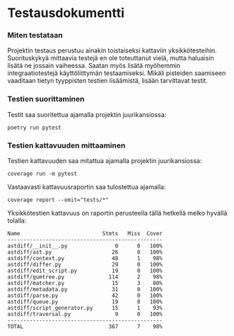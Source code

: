 # Testausdokumentti

### Miten testataan

Projektin testaus perustuu ainakin toistaiseksi kattaviin yksikkötesteihin. Suorituskykyä mittaavia testejä en ole toteuttanut vielä, mutta haluaisin lisätä ne jossain vaiheessa. Saatan myös lisätä myöhemmin integraatiotestejä käyttöliittymän testaamiseksi. Mikäli pisteiden saamiseen vaaditaan tietyn tyyppisten testien lisäämistä, lisään tarvittavat testit.

### Testien suorittaminen

Testit saa suoritettua ajamalla projektin juurikansiossa:

```
poetry run pytest
```

### Testien kattavuuden mittaaminen

Testien kattavuuden saa mitattua ajamalla projektin juurikansiossa:

```
coverage run -m pytest
```

Vastaavasti kattavuusraportin saa tulostettua ajamalla:

```
coverage report --omit="tests/*"
```

Yksikkötestien kattavuus on raportin perusteella tällä hetkellä melko hyvällä tolalla:

```
Name                          Stmts   Miss  Cover
-------------------------------------------------
astdiff/__init__.py               0      0   100%
astdiff/ast.py                   26      0   100%
astdiff/context.py               48      1    98%
astdiff/differ.py                29      0   100%
astdiff/edit_script.py           19      0   100%
astdiff/gumtree.py              114      2    98%
astdiff/matcher.py               15      3    80%
astdiff/metadata.py              31      0   100%
astdiff/parse.py                 42      0   100%
astdiff/queue.py                 19      0   100%
astdiff/script_generator.py      15      1    93%
astdiff/traversal.py              9      0   100%
-------------------------------------------------
TOTAL                           367      7    98%
```
